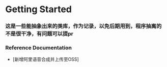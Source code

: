 # Getting Started

### 这是一些能抽象出来的类库，作为记录，以免后期用到，程序抽离的不是很干净，有问题可以提pr

### Reference Documentation

* [新增阿里语音合成并上传至OSS]

